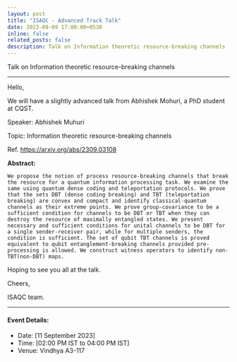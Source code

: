 ```yaml
---
layout: post
title: "ISAQC - Advanced Track Talk"
date: 2023-09-09 17:00:00+0530
inline: false
related_posts: false
description: Talk on Information theoretic resource-breaking channels
---
```

Talk on Information theoretic resource-breaking channels

***


Hello, 

We will have a slightly advanced talk from Abhishek Mohuri, a PhD student at CQST.

Speaker: Abhishek Muhuri

Topic: Information theoretic resource-breaking channels

Ref. https://arxiv.org/abs/2309.03108

**Abstract:**

    We propose the notion of process resource-breaking channels that break the resource for a quantum information processing task. We examine the same using quantum dense coding and teleportation protocols. We prove that the sets DBT (dense coding breaking) and TBT (teleportation breaking) are convex and compact and identify classical-quantum channels as their extreme points. We prove group-covariance to be a sufficient condition for channels to be DBT or TBT when they can destroy the resource of maximally entangled states. We present necessary and sufficient conditions for unital channels to be DBT for a single sender-receiver pair, while for multiple senders, the condition is sufficient. The set of qubit TBT channels is proved equivalent to qubit entanglement-breaking channels provided pre-processing is allowed. We construct witness operators to identify non-TBT(non-DBT) maps. 

Hoping to see you all at the talk.

Cheers,

ISAQC team. 


***

#### Event Details:

<ul>
    <li> Date: [11 September 2023]</li>
    <li> Time: [02:00 PM IST to 04:00 PM IST] </li>
    <li> Venue: Vindhya A3-117 </li>
</ul>


